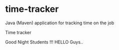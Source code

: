 # time-tracker
Java (Maven) application for tracking time on the job

Time tracker

Good Night Students !!!
HELLO Guys..

